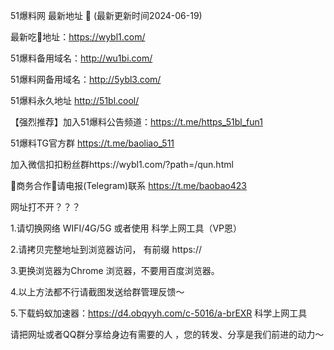 51爆料网 最新地址 👋 (最新更新时间2024-06-19)

最新吃🍉地址：https://wybl1.com/

51爆料备用域名：http://wu1bi.com/

51爆料网备用域名：http://5ybl3.com/

51爆料永久地址 http://51bl.cool/

【强烈推荐】加入51爆料公告频道：https://t.me/https_51bl_fun1

51爆料TG官方群 https://t.me/baoliao_511

加入微信扣扣粉丝群https://wybl1.com/?path=/qun.html

🤝商务合作🤝请电报(Telegram)联系 https://t.me/baobao423

网址打不开？？？

1.请切换网络 WIFI/4G/5G 或者使用 科学上网工具（VP恩）

2.请拷贝完整地址到浏览器访问， 有前缀 https://

3.更换浏览器为Chrome 浏览器，不要用百度浏览器。

4.以上方法都不行请截图发送给群管理反馈～

5.下载蚂蚁加速器：https://d4.obqyyh.com/c-5016/a-brEXR 科学上网工具

请把网址或者QQ群分享给身边有需要的人 ，您的转发、分享是我们前进的动力～
